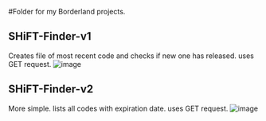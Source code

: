 #Folder for my Borderland projects.

## SHiFT-Finder-v1
Creates file of most recent code and checks if new one has released. uses GET request.
![image](https://github.com/user-attachments/assets/793a7065-5a51-4b93-9645-fc90a5faeed3)

## SHiFT-Finder-v2
More simple. lists all codes with expiration date. uses GET request.
![image](https://github.com/user-attachments/assets/024ef77d-5f54-43d0-b0e2-ae04445191e0)
